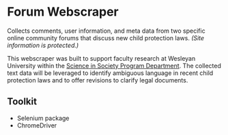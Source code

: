 # Forum Webscraper
Collects comments, user information, and meta data from two specific online community forums that discuss new child protection laws. *(Site information is protected.)*

This webscraper was built to support faculty research at Wesleyan University within the [Science in Society Program Department](https://www.wesleyan.edu/sisp/). The collected text data will be leveraged to identify ambiguous language in recent child protection laws and to offer revisions to clarify legal documents. 


## Toolkit 
* Selenium package 
* ChromeDriver
